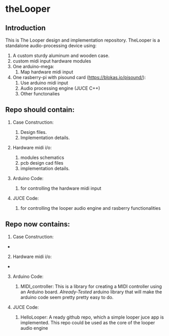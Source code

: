 # theLooper

## Introduction

This is The Looper design and implementation repository. TheLooper is a standalone audio-processing device using:

1. A custom sturdy aluminum and wooden case.
2. custom midi input hardware modules  
3. One arduino-mega:
	1. Map hardware midi input 
4. One rasberry-pi with pisound card (https://blokas.io/pisound/):
	1. Use arduino midi input
	2. Audio processing engine (JUCE C++)
	3. Other functonalies 



## Repo should contain:

1. Case Construction: 
	1. Design files.
	2. Implementation details.

2. Hardware midi i/o:  
	1. modules schematics 
	2. pcb design cad files  
	3. implementation details.

3. Arduino Code: 
	1. for controlling the hardware midi input

4. JUCE Code: 
	1. for controlling the looper audio engine and rasberry functionalities


## Repo now contains:

1. Case Construction:
-

2. Hardware midi i/o:  
-

3. Arduino Code: 
	1. MIDI_controller: This is a library for creating a MIDI controller using an Arduino board. *Already-Tested* arduino library that will make the arduino code seem pretty pretty easy to do.

4. JUCE Code: 
	1. HelloLooper: A ready github repo, which a simple looper juce app is implemented. This repo could be used as the core of the looper audio engine 

